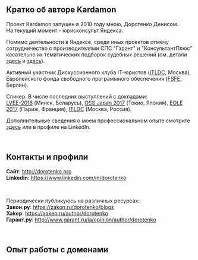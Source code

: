  
## Кратко об авторе Kardamon

Проект Kardamon запущен в 2018 году мною, Доротенко Денисом.<br/>
На текущий момент - юрисконсульт Яндекса.<br/>

Помимо деятельности в Яндексе, среди иных проектов отмечу сотрудничество с производителями СПС "Гарант" и "КонсультантПлюс" касательно их тематических подборок судебных решений (см. детали [здесь](http://www.garant.ru/products/ipo/editions/vesti/542793/8/) и [здесь](http://www.consultant.ru/about/presscenter/news/2006/11/article743/)).

Активный участник Дискуссионного клуба IT-юристов ([ITLDC](https://www.linkedin.com/groups/3865787), Москва), Европейского фонда свободного программного обеспечения ([FSFE](https://fsfe.org/), Берлин).<br/>

Спикер. В числе последних выступлений с докладами: <br/>[LVEE-2018](https://vimeo.com/287831188) (Минск, Беларусь), [OSS Japan 2017](https://ossalsjp18.sched.com/event/EaY1/legal-audit-before-source-code-disclosure-denis-dorotenko-yandex) (Токио, Япония), [EOLE 2017](https://www.lemondedudroit.fr/on-en-parle/54940-eole-european-opensource-free-software-law-event-2017-best-practices-and-tools-for-managing-free-software-a-new-emerging-common.html) (Париж, Франция), [ITLDC](http://epam.ru/rus/events/view/vstrecha-diskussionnogo-kluba-yuristov-it-otrasli-91340) (Москва, Россия).


Дополнительные сведения о моем профессиональном опыте смотрите [здесь](https://dorotenko.pro/cv-ru/) или в профиле на LinkedIn.

<br/>

## Контакты и профили

**Сайт**: http://dorotenko.pro <br/>
**Linkedin**: https://www.linkedin.com/in/dorotenko <br/>

<br/>

Периодически публикуюсь на различных ресурсах: <br/>
**Закон.ру**: https://zakon.ru/dorotenko/blogs <br/>
**Xakep**: https://xakep.ru/author/dorotenko <br/>
**Гарант.ру**: http://www.garant.ru/ia/opinion/author/dorotenko <br/>

<br/>

## Опыт работы с доменами

